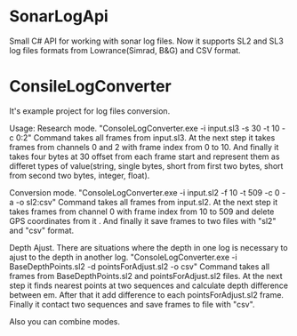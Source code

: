 # SonarLogApi
Small C# API for working with sonar log files.
Now it supports SL2 and SL3 log files formats from Lowrance(Simrad, B&G) and CSV format.

# ConsileLogConverter 
It's example project for log files conversion.

Usage:
Research mode.
"ConsoleLogConverter.exe -i input.sl3 -s 30 -t 10 -c 0:2"
Command takes all frames from input.sl3. At the next step it takes frames from channels 0 and 2 with frame 
index from 0 to 10.
And finally it takes four bytes at 30 offset from each frame start and represent them as differet types 
of value(string, single bytes, short from first two bytes, short from second two bytes, integer, float).

Conversion mode.
"ConsoleLogConverter.exe -i input.sl2 -f 10 -t 509 -c 0 -a -o sl2:csv"
Command takes all frames from input.sl2. At the next step it takes frames from channel 0 with frame index 
from 10 to 509 and delete GPS coordinates from it . And finally it save frames to two files with "sl2" and "csv" format.

Depth Ajust.
There are situations where the depth in one log is necessary to ajust to the depth in another log.
"ConsoleLogConverter.exe -i BaseDepthPoints.sl2 -d pointsForAdjust.sl2 -o csv"
Command takes all frames from BaseDepthPoints.sl2 and pointsForAdjust.sl2 files. At the next step it finds nearest points at two sequences and calculate depth difference between em. After that it add difference to each pointsForAdjust.sl2 frame. Finally it contact two sequences and save frames to file with "csv".

Also you can combine modes.